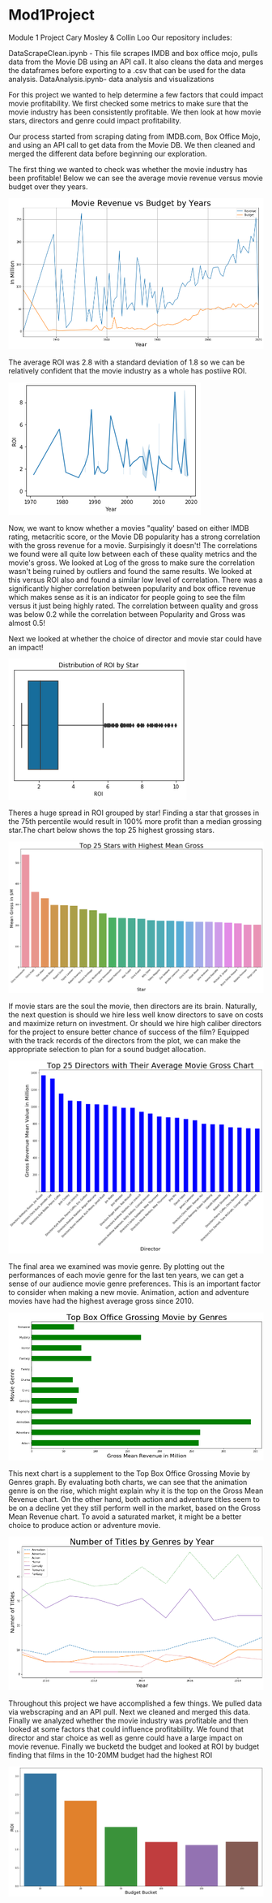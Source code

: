 # Mod1Project
Module 1 Project
Cary Mosley & Collin Loo
Our repository includes:

DataScrapeClean.ipynb - This file scrapes IMDB and box office mojo, pulls data from the Movie DB using an API call. It also cleans the data and merges the dataframes before exporting to a .csv that can be used for the data analysis.
DataAnalysis.ipynb- data analysis and visualizations

For this project we wanted to help determine a few factors that could impact movie profitability. We first checked some metrics to make sure that the movie industry has been consistently profitable. We then look at how movie stars, directors and genre could impact profitability. 

Our process started from scraping dating from IMDB.com, Box Office Mojo, and using an API call to get data from the Movie DB. We then cleaned and merged the different data before beginning our exploration.

The first thing we wanted to check was whether the movie industry has been profitable! Below we can see the average movie revenue versus movie budget over they years. 

<img src="https://github.com/CaryMosley/Mod1Project/blob/master/ProfitabilityYear.png">

The average ROI was 2.8 with a standard deviation of 1.8 so we can be relatively confident that the movie industry as a whole has postiive ROI.

<img src="https://github.com/CaryMosley/Mod1Project/blob/master/ROIoverTime.png">

Now, we want to know whether a movies "quality' based on either IMDB rating, metacritic score, or the Movie DB popularity has a strong correlation with the gross revenue for a movie. Surpisingly it doesn't! The correlations we found were all quite low between each of these quality metrics and the movie's gross. We looked at Log of the gross to make sure the correlation wasn't being ruined by outliers and found the same results. We looked at this versus ROI also and found a similar low level of correlation. There was a significantly higher correlation between popularity and box office revenue which makes sense as it is an indicator for people going to see the film versus it just being highly rated. The correlation between quality and gross was below 0.2 while the correlation between Popularity and Gross was almost 0.5!

Next we looked at whether the choice of director and movie star could have an impact!


<img src="https://github.com/CaryMosley/Mod1Project/blob/master/ROIStar.png">

Theres a huge spread in ROI grouped by star! Finding a star that grosses in the 75th percentile would result in 100% more profit than a median grossing star.The chart below shows the top 25 highest grossing stars.

<img src="https://github.com/CaryMosley/Mod1Project/blob/master/25Stars.png">

If movie stars are the soul the movie, then directors are its brain. Naturally, the next question is should we hire less well know directors to save on costs and maximize return on investment. Or should we hire high caliber directors for the project to ensure better chance of success of the film? Equipped with the track records of the directors from the plot, we can make the appropriate selection to plan for a sound budget allocation.

<img src="https://github.com/CaryMosley/Mod1Project/blob/master/25Directors.png">

The final area we examined was movie genre. By plotting out the performances of each movie genre for the last ten years, we can get a sense of our audience movie genre preferences. This is an important factor to consider when making a new movie. Animation, action and adventure movies have had the highest average gross since 2010.

<img src="https://github.com/CaryMosley/Mod1Project/blob/master/GrossGenre.png">

This next chart is a supplement to the Top Box Office Grossing Movie by Genres graph. By evaluating both charts, we can see that the animation genre is on the rise, which might explain why it is the top on the Gross Mean Revenue chart. On the other hand, both action and adventure titles seem to be on a decline yet they still perform well in the market, based on the Gross Mean Revenue chart. To avoid a saturated market, it might be a better choice to produce action or adventure movie.

<img src="https://github.com/CaryMosley/Mod1Project/blob/master/GenreYear.png">

Throughout this project we have accomplished a few things. We pulled data via webscraping and an API pull. Next we cleaned and merged this data. Finally we analyzed whether the movie industry was profitable and then looked at some factors that could influence profitability. We found that director and star choice as well as genre could have a large impact on movie revenue. Finally we bucketd the budget and looked at ROI by budget finding that films in the 10-20MM budget had the highest ROI

<img src="https://github.com/CaryMosley/Mod1Project/blob/master/Buckets.png">

